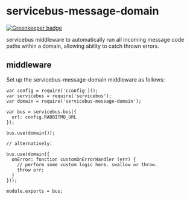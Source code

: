 # servicebus-message-domain

[![Greenkeeper badge](https://badges.greenkeeper.io/mateodelnorte/servicebus-message-domain.svg)](https://greenkeeper.io/)

servicebus middleware to automatically run all incoming message code paths within a domain, allowing ability to catch thrown errors.

## middleware

Set up the servicebus-message-domain middleware as follows:
```
var config = require('cconfig')();
var servicebus = require('servicebus');
var domain = require('servicebus-message-domain');

var bus = servicebus.bus({
  url: config.RABBITMQ_URL
});

bus.use(domain());

// alternatively:

bus.use(domain({
  onError: function customOnErrorHandler (err) {
    // perform some custom logic here. swallow or throw.
    throw err;
  }
}));

module.exports = bus;
```